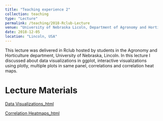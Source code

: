 ```yaml
---
title: "Teaching experience 2"
collection: teaching
type: "Lecture"
permalink: /teaching/2018-Rclub-Lecture
venue: "University of Nebraska Licoln, Department of Agronomy and Horticulture"
date: 2018-12-05
location: "Lincoln, USA"
---
```


This lecture was delivered in Rclub hosted by students in the Agronomy and Horticulture department, University of Nebraska, Lincoln. In this lecture I discussed about data visualizations in ggplot, interactive visualizations using plotly, multiple plots in same panel, correlations and correlation heat maps. 

Lecture Materials
======

<a href='http://whussain2.github.io/Materials/Teaching/Rclub_basicdataVis.html'>Data Visualizations_html</a>

<a href='http://whussain2.github.io/Materials/Teaching/Correlation_heaptmaps.html'>Correlation Heatmaps_html</a>


